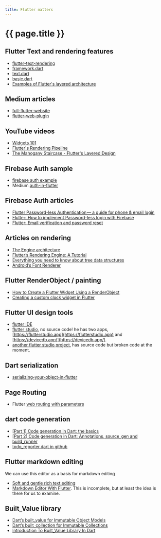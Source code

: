 ```yaml
---
title: Flutter matters
---
```


# {{ page.title }}

## Flutter Text and rendering features
* [flutter-text-rendering](https://www.raywenderlich.com/4562681-flutter-text-rendering)
* [framework.dart](https://github.com/flutter/flutter/blob/master/packages/flutter/lib/src/widgets/framework.dart)
* [text.dart](https://github.com/flutter/flutter/blob/master/packages/flutter/lib/src/widgets/text.dart)
* [basic.dart](https://github.com/flutter/flutter/blob/master/packages/flutter/lib/src/widgets/basic.dart)
* [Examples of Flutter's layered architecture](https://github.com/flutter/flutter/tree/master/examples/layers)

## Medium articles
* [full-flutter-website](https://medium.com/flutter-community/more-than-a-flutter-web-app-is-a-full-flutter-website-c6bb210b1f16)
* [flutter-web-plugin](https://medium.com/flutter/how-to-write-a-flutter-web-plugin-5e26c689ea1)


## YouTube videos
* [Widgets 101](https://www.youtube.com/watch?v=CXedqMlLo7M)
* [Flutter's Rendering Pipeline](https://www.youtube.com/watch?v=UUfXWzp0-DU)
* [The Mahogany Staircase - Flutter's Layered Design](https://www.youtube.com/watch?v=dkyY9WCGMi0)
  
## Firebase Auth sample
* [firebase auth example](https://github.com/FirebaseExtended/flutterfire/tree/master/packages/firebase_auth/firebase_auth/example)
* Medium [auth-in-flutter](https://medium.com/@greg.perry/auth-in-flutter-97275b29b550)

## Firebase Auth articles
* [Flutter Password-less Authentication — a guide for phone & email login](https://proandroiddev.com/flutter-passwordless-authentication-a-guide-for-phone-email-login-6759252f4e)
* [Flutter: How to implement Password-less login with Firebase](https://medium.com/@ayushsahu_52982/passwordless-login-with-firebase-flutter-f0819209677)
* [Flutter: Email verification and password reset](https://medium.com/@levimatheri/flutter-email-verification-and-password-reset-db2eed893d1d) 

## Articles on rendering
* [The Engine architecture](https://github.com/flutter/flutter/wiki/The-Engine-architecture)
* [Flutter’s Rendering Engine: A Tutorial ](https://medium.com/saugo360/flutters-rendering-engine-a-tutorial-part-1-e9eff68b825d)
* [Everything you need to know about tree data structures](https://www.freecodecamp.org/news/all-you-need-to-know-about-tree-data-structures-bceacb85490c/)
* [Android’s Font Renderer](https://medium.com/@romainguy/androids-font-renderer-c368bbde87d9)

## Flutter RenderObject / painting
* [How to Create a Flutter Widget Using a RenderObject](https://nicksnettravels.builttoroam.com/create-a-flutter-widget/)
* [Creating a custom clock widget in Flutter](https://stackoverflow.com/questions/45130497/creating-a-custom-clock-widget-in-flutter/45133660)

## Flutter UI design tools
* [flutter IDE](https://github.com/Norbert515/flutter_ide)
* [flutter studio](https://medium.com/@pmutisya/flutter-studio-version-2-41cce10fcf3d), no source code! he has two apps, [https://flutterstudio.app](https://flutterstudio.app) and [https://devicedb.app/](https://devicedb.app/).
* [another flutter studio project](https://github.com/thebuggycoder/flutterstudio), 
has source code but broken code at the moment.

## Dart serialization
* [serializing-your-object-in-flutter](https://medium.com/flutter-community/serializing-your-object-in-flutter-ab510f0b8b47)

## Page Routing
* Flutter [web routing with parameters](https://medium.com/flutter-community/advance-url-navigation-for-flutter-web-d8b5f2d424e6)

## dart code generation
* [[Part 1] Code generation in Dart: the basics](https://medium.com/flutter-community/part-1-code-generation-in-dart-the-basics-3127f4c842cc)
* [[Part 2] Code generation in Dart: Annotations, source_gen and build_runner](https://medium.com/flutter-community/part-2-code-generation-in-dart-annotations-source-gen-and-build-runner-bbceee28697b)
* [todo_reporter.dart in github](https://github.com/jorgecoca/todo_reporter.dart)


## Flutter markdown editing
We can use this editor as a basis for markdown editing
* [Soft and gentle rich text editing](https://github.com/memspace/zefyr)
* [Markdown Editor With Flutter](https://learningflutter.net/flutter-markdown-editor/). 
This is incomplete, but at least the idea is there for us to examine.

## Built_Value library
* [Dart’s built_value for Immutable Object Models](https://medium.com/dartlang/darts-built-value-for-immutable-object-models-83e2497922d4)
* [Dart’s built_collection for Immutable Collections](https://medium.com/dartlang/darts-built-collection-for-immutable-collections-db662f705eff)
* [Introduction To Built_Value Library In Dart](https://www.stacksecrets.com/flutter/introduction-to-built_value-library-in-dart)